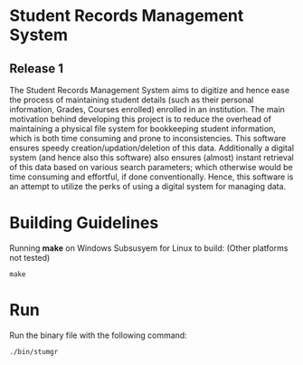 # Student Records Management System

## Release 1

The Student Records Management System aims to digitize and hence ease the process of maintaining student details (such as their personal information, Grades, Courses enrolled) enrolled in an institution. The main motivation behind developing this project is to reduce the overhead of maintaining a physical file system for bookkeeping student information, which is both time consuming and prone to inconsistencies. This software ensures speedy creation/updation/deletion of this data. Additionally a digital system (and hence also this software) also ensures (almost) instant retrieval of this data based on various search parameters; which otherwise would be time consuming and effortful, if done conventionally.
Hence, this software is an attempt to utilize the perks of using a digital system for managing data.

# Building Guidelines
Running **make** on Windows Subsusyem for Linux to build: 
(Other platforms not tested)
```
make
```

# Run
Run the binary file with the following command:
```
./bin/stumgr
```

